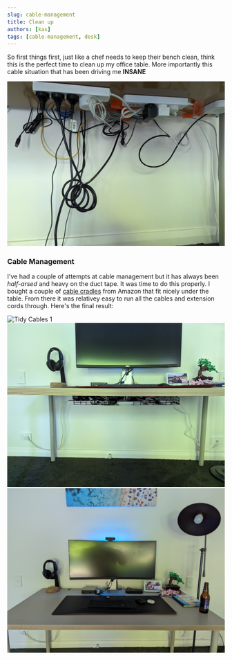 ```yaml
---
slug: cable-management
title: Clean up
authors: [kas]
tags: [cable-management, desk]
---
```


So first things first, just like a chef needs to keep their bench clean, think this is the perfect time to clean up my office table. More importantly this cable situation that has been driving me **INSANE**

![Untidy Cables](./untidy_cables.jpg)

### Cable Management

I've had a couple of attempts at cable management but it has always been *half-arsed* and heavy on the duct tape. It was time to do this properly. I bought a couple of [cable cradles](https://www.amazon.com.au/gp/product/B09NVYV5NB/ref=ppx_yo_dt_b_search_asin_title?ie=UTF8&psc=1) from Amazon that fit nicely under the table. From there it was relativey easy to run all the cables and extension cords through. Here's the final result:

![Tidy Cables 1](./tidycable_1.jpg)
![Tidy Cables 2](./tidycable_2.jpg)
![Tidy Cables 3](./tidycable_3.jpg)
